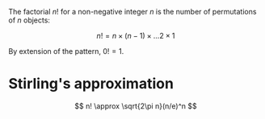 The factorial $n!$ for a non-negative integer $n$ is the number of permutations of $n$ objects:

$$
n! = n\times (n-1)\times\dots 2 \times 1
$$

By extension of the pattern, $0!=1$.

# Stirling's approximation

$$
n! \approx \sqrt{2\pi n}(n/e)^n
$$